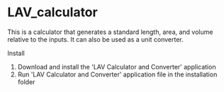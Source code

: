 # LAV_calculator
This is a calculator that generates a standard length, area, and volume relative to the inputs. It can also be used as a unit converter.

Install

1. Download and install the 'LAV Calculator and Converter' application
2. Run 'LAV Calculator and Converter' application file in the installation folder
